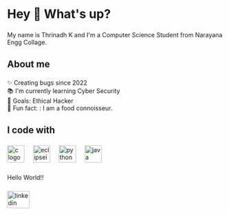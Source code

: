 <h1 align="left">Hey 👋 What's up?</h1>

###

<p align="left">My name is Thrinadh K and I'm a Computer Science Student from Narayana Engg Collage.</p>

###

<h2 align="left">About me</h2>

###

<p align="left">✨ Creating bugs since 2022<br>📚 I'm currently learning Cyber Security<br>🎯 Goals: Ethical Hacker<br>🎲 Fun fact: : I am a food connoisseur.</p>

###

<h2 align="left">I code with</h2>

###

<div align="left">
</div>

###

<div align="left">
  <img src="https://skillicons.dev/icons?i=c" height="40" alt="c logo"  />
  <img width="12" />
  <img src="https://skillicons.dev/icons?i=eclipse" height="40" alt="eclipseide logo"  />
  <img width="12" />
  <img src="https://skillicons.dev/icons?i=py" height="40" alt="python logo"  />
  <img width="12" />
  <img src="https://skillicons.dev/icons?i=java" height="40" alt="java logo"  />
</div>

###

<p align="left">Hello World!!</p>

###

<div align="left">
  <a href="https://www.linkedin.com/in/thrinadh-kakarla-2aa856251?utm_source=share&utm_campaign=share_via&utm_content=profile&utm_medium=android_app" target="_blank">
    <img src="https://raw.githubusercontent.com/maurodesouza/profile-readme-generator/master/src/assets/icons/social/linkedin/default.svg" width="52" height="40" alt="linkedin logo"  />
  </a>
</div>

###
